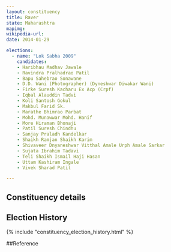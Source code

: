 ```yaml
---
layout: constituency
title: Raver
state: Maharashtra
mapimg: 
wikipedia-url: 
date: 2014-01-29

elections: 
  - name: "Lok Sabha 2009"
    candidates: 
    - Haribhau Madhav Jawale 
    - Ravindra Pralhadrao Patil 
    - Bapu Sahebrao Sonawane 
    - D.D. Wani (Photographer) (Dyneshwar Diwakar Wani) 
    - Firke Suresh Kacharu Ex Acp (Crpf) 
    - Iqbal Alauddin Tadvi 
    - Koli Santosh Gokul 
    - Makbul Farid Sk. 
    - Marathe Bhimrao Parbat 
    - Mohd. Munawwar Mohd. Hanif 
    - More Hiraman Bhonaji 
    - Patil Suresh Chindhu 
    - Sanjay Praladh Kandelkar 
    - Shaikh Ramjan Shaikh Karim 
    - Shivaveer Dnyaneshwar Vitthal Amale Urph Amale Sarkar 
    - Sujata Ibrahim Tadavi 
    - Teli Shaikh Ismail Haji Hasan 
    - Uttam Kashiram Ingale 
    - Vivek Sharad Patil 

---
```

## Constituency details


## Election History
{% include "constituency_election_history.html" %}

##Reference
